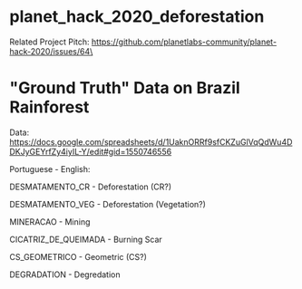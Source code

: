 # planet_hack_2020_deforestation
Related Project Pitch: https://github.com/planetlabs-community/planet-hack-2020/issues/64\

# "Ground Truth" Data on Brazil Rainforest

Data: https://docs.google.com/spreadsheets/d/1UaknORRf9sfCKZuGlVqQdWu4DDKJyGEYrfZy4iyIL-Y/edit#gid=1550746556

Portuguese - English:

DESMATAMENTO_CR - Deforestation (CR?)

DESMATAMENTO_VEG - Deforestation (Vegetation?)

MINERACAO - Mining

CICATRIZ_DE_QUEIMADA - Burning Scar

CS_GEOMETRICO - Geometric (CS?)

DEGRADATION - Degredation


